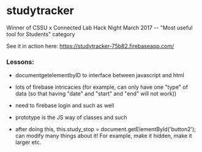 # studytracker

Winner of CSSU x Connected Lab Hack Night March 2017 -- "Most useful tool for Students" category

See it in action here:
https://studytracker-75b82.firebaseapp.com/




### Lessons:
- documentgetelementbyID to interface between javascript and html
- lots of firebase intricacies (for example, can only have one "type" of data (so that having "date" and "start" and "end" will not work))
- need to firebase login and such as well

- prototype is the JS way of classes and such
- after doing this, this.study_stop = document.getElementById('button2');
  can modify many things about it! For example, make it hidden, make it larger etc.
